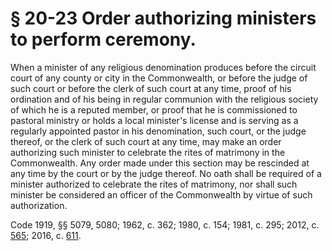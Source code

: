 # § 20-23 Order authorizing ministers to perform ceremony.

<p>When a minister of any religious denomination produces before the circuit court of any county or city in the Commonwealth, or before the judge of such court or before the clerk of such court at any time, proof of his ordination and of his being in regular communion with the religious society of which he is a reputed member, or proof that he is commissioned to pastoral ministry or holds a local minister's license and is serving as a regularly appointed pastor in his denomination, such court, or the judge thereof, or the clerk of such court at any time, may make an order authorizing such minister to celebrate the rites of matrimony in the Commonwealth. Any order made under this section may be rescinded at any time by the court or by the judge thereof. No oath shall be required of a minister authorized to celebrate the rites of matrimony, nor shall such minister be considered an officer of the Commonwealth by virtue of such authorization.</p><p>Code 1919, §§ 5079, 5080; 1962, c. 362; 1980, c. 154; 1981, c. 295; 2012, c. <a href='http://lis.virginia.gov/cgi-bin/legp604.exe?121+ful+CHAP0565'>565</a>; 2016, c. <a href='http://lis.virginia.gov/cgi-bin/legp604.exe?161+ful+CHAP0611'>611</a>.</p>